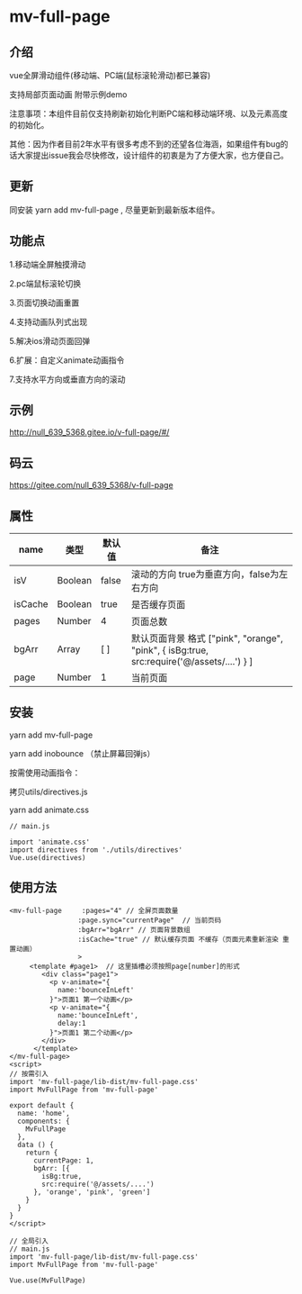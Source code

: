 # mv-full-page

## 介绍

vue全屏滑动组件(移动端、PC端(鼠标滚轮滑动)都已兼容) 

支持局部页面动画 附带示例demo

注意事项：本组件目前仅支持刷新初始化判断PC端和移动端环境、以及元素高度的初始化。

其他：因为作者目前2年水平有很多考虑不到的还望各位海涵，如果组件有bug的话大家提出issue我会尽快修改，设计组件的初衷是为了方便大家，也方便自己。
## 更新

同安装 yarn add mv-full-page ,  尽量更新到最新版本组件。

## 功能点

1.移动端全屏触摸滑动

2.pc端鼠标滚轮切换

3.页面切换动画重置

4.支持动画队列式出现

5.解决ios滑动页面回弹

6.扩展：自定义animate动画指令

7.支持水平方向或垂直方向的滚动

## 示例

http://null_639_5368.gitee.io/v-full-page/#/

## 码云

https://gitee.com/null_639_5368/v-full-page

## 属性
name | 类型 |  默认值  |  备注 
-|-|-|-|
isV | Boolean | false | 滚动的方向 true为垂直方向，false为左右方向
isCache | Boolean | true | 是否缓存页面
pages | Number | 4 | 页面总数
bgArr | Array | [ ] | 默认页面背景 格式 ["pink", "orange", "pink", { isBg:true, src:require('@/assets/....') } ]
page | Number | 1 | 当前页面

## 安装

yarn add mv-full-page

yarn add inobounce （禁止屏幕回弹js）

按需使用动画指令：

拷贝utils/directives.js

yarn add animate.css

```
// main.js

import 'animate.css'
import directives from './utils/directives'
Vue.use(directives)

```

## 使用方法
```
<mv-full-page     :pages="4" // 全屏页面数量
                 :page.sync="currentPage"  // 当前页码
                 :bgArr="bgArr" // 页面背景数组
                 :isCache="true" // 默认缓存页面 不缓存（页面元素重新渲染 重置动画）
                 > 
     <template #page1>  // 这里插槽必须按照page[number]的形式
        <div class="page1">
          <p v-animate="{
            name:'bounceInLeft'
          }">页面1 第一个动画</p>
          <p v-animate="{
            name:'bounceInLeft',
            delay:1
          }">页面1 第二个动画</p>
        </div>
      </template>
</mv-full-page>
<script>
// 按需引入
import 'mv-full-page/lib-dist/mv-full-page.css'
import MvFullPage from 'mv-full-page'

export default {
  name: 'home',
  components: {
    MvFullPage
  },
  data () {
    return {
      currentPage: 1,
      bgArr: [{
        isBg:true,
        src:require('@/assets/....')
      }, 'orange', 'pink', 'green']
    }
  }
}
</script>
```

```
// 全局引入
// main.js
import 'mv-full-page/lib-dist/mv-full-page.css'
import MvFullPage from 'mv-full-page'

Vue.use(MvFullPage)
```

